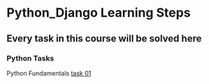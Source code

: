 # Python_Django Learning Steps
## Every task in this course will be solved here
### Python Tasks 
Python Fundamentals [task 01 ](https://github.com/PydevAzmi/Python_Django/blob/master/Task%2001-Python%20fundamentals.py)
